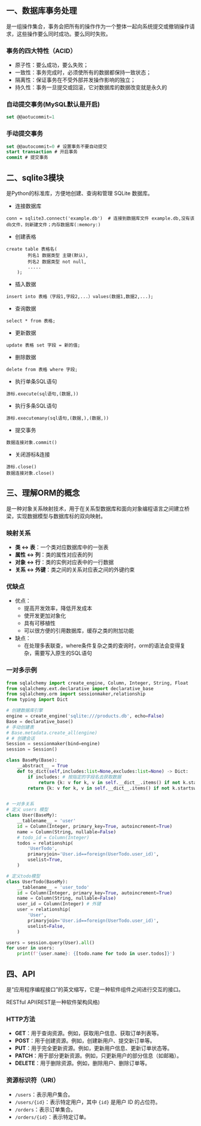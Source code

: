## 一、数据库事务处理

是一组操作集合，事务会把所有的操作作为一个整体一起向系统提交或撤销操作请求，这些操作要么同时成功。要么同时失败。

### 事务的四大特性（ACID）

- 原子性：要么成功，要么失败；
- 一致性：事务完成时，必须使所有的数据都保持一致状态；
- 隔离性：保证事务在不受外部并发操作影响的独立；
- 持久性：事务一旦提交或回滚，它对数据库的数据改变就是永久的

### 自动提交事务(MySQL默认是开启)

```sql
set @@aotucommit=1 
```

### 手动提交事务

```sql
set @@autocommit=0 # 设置事务不要自动提交
start transaction # 开启事务
commit # 提交事务
```

## 二、sqlite3模块

是Python的标准库，方便地创建、查询和管理 SQLite 数据库。

- 连接数据库

```sqlite
conn = sqlite3.connect('example.db')  # 连接到数据库文件 example.db,没有该db文件，则新建文件；内存数据库(:memory:)
```

- 创建表格

```sqlit
create table 表格名(
		列名1 数据类型 主键(默认),
		列名2 数据类型 not null,
		.....
	);
```

- 插入数据

```sqlite
insert into 表格（字段1,字段2,...）values(数据1,数据2,...);
```

- 查询数据

```sqlite
select * from 表格;
```

- 更新数据

```sqlite
update 表格 set 字段 = 新的值;
```

- 删除数据

```sqlite
delete from 表格 where 字段;
```

- 执行单条SQL语句

```sqlite
游标.execute(sql语句,(数据,))
```

- 执行多条SQL语句

```sqlite
游标.executemany(sql语句,(数据,),(数据,))
```

- 提交事务

```sqlite
数据连接对象.commit()
```

- 关闭游标&连接

```sqlite
游标.close()
数据连接对象.close()
```

## 三、理解ORM的概念

​	是一种对象关系映射技术，用于在关系型数据库和面向对象编程语言之间建立桥梁，实现数据模型与数据库标的双向映射。

###  映射关系

- **类 ↔ 表**：一个类对应数据库中的一张表
- **属性 ↔ 列**：类的属性对应表的列
- **对象 ↔ 行**：类的实例对应表中的一行数据
- **关系 ↔ 外键**：类之间的关系对应表之间的外键约束

### 优缺点

- 优点：
  - 提高开发效率，降低开发成本
  - 使开发更加对象化
  - 具有可移植性
  - 可以很方便的引用数据库，缓存之类的附加功能
- 缺点：
  - 在处理多表联查，where条件复杂之类的查询时，orm的语法会变得复杂，需要写入原生的SQL语句

### 一对多示例

```python
from sqlalchemy import create_engine, Column, Integer, String, Float
from sqlalchemy.ext.declarative import declarative_base
from sqlalchemy.orm import sessionmaker,relationship
from typing import Dict

# 创建数据库引擎
engine = create_engine('sqlite:///products.db', echo=False)
Base = declarative_base()
# 手动创建表
# Base.metadata.create_all(engine)
# # 创建会话
Session = sessionmaker(bind=engine)
session = Session()

class BaseMy(Base):
    __abstract__ = True
    def to_dict(self,includes:list=None,excludes:list=None) -> Dict:
        if includes: # 按指定的字段名去获取数据
            return {k: v for k, v in self.__dict__.items() if not k.startswith('_') and k in includes}
        return {k: v for k, v in self.__dict__.items() if not k.startswith('_')}


# 一对多关系
# 定义 users 模型
class User(BaseMy):
    __tablename__ = 'user'
    id = Column(Integer, primary_key=True, autoincrement=True)
    name = Column(String, nullable=False)
    # todo_id = Column(Integer)
    todos = relationship(
        'UserTodo',
        primaryjoin='User.id==foreign(UserTodo.user_id)',
        uselist=True,
    )

# 定义todo模型
class UserTodo(BaseMy):
    __tablename__ = 'user_todo'
    id = Column(Integer, primary_key=True, autoincrement=True)
    name = Column(String, nullable=False)
    user_id = Column(Integer) # 外键
    user = relationship(
        'User',
        primaryjoin='User.id==foreign(UserTodo.user_id)',
        uselist=False,
    )

users = session.query(User).all()
for user in users:
    print(f'{user.name}: {[todo.name for todo in user.todos]}')

```

## 四、API

是“应用程序编程接口”的英文缩写，它是一种软件组件之间进行交互的接口。

RESTful API(REST是一种软件架构风格)

### HTTP方法

- **GET**：用于查询资源。例如，获取用户信息、获取订单列表等。
- **POST**：用于创建资源。例如，创建新用户、提交新订单等。
- **PUT**：用于完全更新资源。例如，更新用户信息、更新订单状态等。
- **PATCH**：用于部分更新资源。例如，只更新用户的部分信息（如邮箱）。
- **DELETE**：用于删除资源。例如，删除用户、删除订单等。

### **资源标识符（URI）**

- `/users`：表示用户集合。
- `/users/{id}`：表示特定用户，其中 `{id}` 是用户 ID 的占位符。
- `/orders`：表示订单集合。
- `/orders/{id}`：表示特定订单。